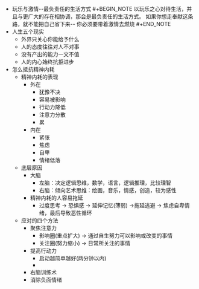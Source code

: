 - 玩乐与激情--最负责任的生活方式
  #+BEGIN_NOTE
  以玩乐之心对待生活，并且与更广大的存在相协调，那会是最负责任的生活方式。
  如果你想走奉献这条路，就不能把自己省下来-- 你必须要带着激情去燃烧
  #+END_NOTE
- 人生五个现实
	- 外界只关心你能给予什么
	- 人的态度往往对人不对事
	- 没有产出的能力一文不值
	- 人的内心始终抗拒进步
- 怎么抵抗精神内耗
	- 精神内耗的表现
		- 外在
			- 犹豫不决
			- 容易被影响
			- 行动力降低
			- 注意力分散
			- 累
		- 内在
			- 紧张
			- 焦虑
			- 自卑
			- 情绪低落
	- 底层原因
		- 大脑
			- 左脑：决定逻辑思维，数学，语言，逻辑推理，比较理智
			- 右脑：倾向艺术思维：绘画，音乐，情感，创造，较为感性
		- 精神内耗的人容易拖延
			- 过度思考 -> 恐惧感 -> 延伸记忆(薄弱) ->拖延逃避 -> 焦虑自卑情绪，最后导致恶性循环
	- 应对的四个方法
		- 聚焦注意力
			- 影响圈(重点扩大) -> 通过自生努力可以影响或改变的事情
			- 关注圈(努力缩小) -> 日常所关注的事情
		- 提高行动力
			- 启动越简单越好(两分钟以内)
			-
		- 右脑训练术
		- 消除负面情绪